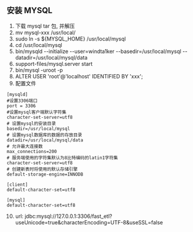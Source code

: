 ## 安装 MYSQL
1. 下载 mysql tar 包, 并解压
2. mv mysql-xxx /usr/local/
3. sudo ln -s ${MYSQL_HOME} /usr/local/mysql
4. cd /usr/local/mysql
5. bin/mysqld --initialize --user=windta1ker --basedir=/usr/local/mysql --datadir=/usr/local/mysql/data
6. support-files/mysql.server start
7. bin/mysql -uroot -p
8. ALTER USER 'root'@'localhost' IDENTIFIED BY 'xxx';
9. 配置文件
``` text
[mysqld]
#设置3306端口
port = 3306
#设置mysql客户端默认字符集
character-set-server=utf8
# 设置mysql的安装目录
basedir=/usr/local/mysql
# 设置mysql数据库的数据的存放目录
datadir=/usr/local/mysql/data
# 允许最大连接数
max_connections=200
# 服务端使用的字符集默认为8比特编码的latin1字符集
character-set-server=utf8
# 创建新表时将使用的默认存储引擎
default-storage-engine=INNODB

[client]
default-character-set=utf8

[mysql]
default-character-set=utf8
```
10. url: jdbc:mysql://127.0.0.1:3306/fast_etl?useUnicode=true&characterEncoding=UTF-8&useSSL=false